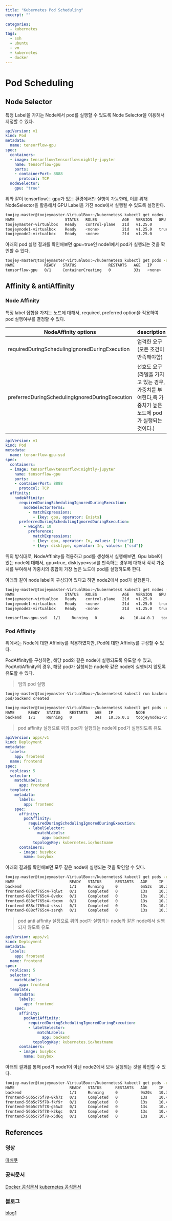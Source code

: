 ```yaml
---
title: "Kubernetes Pod Scheduling"
excerpt: ""

categories:
  - kubernetes
tags:
  - ssh
  - ubuntu
  - vm
  - kubernetes
  - docker
---
```


# Pod Scheduling

## Node Selector

특정 Label을 가지는 Node에서 pod를 실행할 수 있도록 Node Selector을 이용해서 지정할 수 있다.

```yaml
apiVersion: v1
kind: Pod
metadata:
  name: tensorflow-gpu
spec:
  containers:
  - image: tensorflow/tensorflow:nightly-jupyter
    name: tensorflow-gpu
    ports:
    - containerPort: 8888
      protocol: TCP
  nodeSelector:
    gpu: "true"
```

위와 같이 tensorflow는 gpu가 있는 환경에서만 실행이 가능한데, 이를 위해 NodeSelector을 활용해서 GPU Label을 가진 node에서 실행될 수 있도록 설정한다.

```sh
toojey-master@toojeymaster-VirtualBox:~/kubernetes$ kubectl get nodes -L gpu
NAME                      STATUS   ROLES           AGE   VERSION   GPU
toojeymaster-virtualbox   Ready    control-plane   21d   v1.25.0   
toojeynode1-virtualbox    Ready    <none>          21d   v1.25.0   true
toojeynode2-virtualbox    Ready    <none>          21d   v1.25.0   
```

아래의 pod 실행 결과를 확인해보면 gpu=true인 node1에서 pod가 실행되는 것을 확인할 수 있다.

```sh
toojey-master@toojeymaster-VirtualBox:~/kubernetes$ kubectl get pods -o wide
NAME             READY   STATUS              RESTARTS   AGE   IP       NODE                     NOMINATED NODE   READINESS GATES
tensorflow-gpu   0/1     ContainerCreating   0          33s   <none>   toojeynode1-virtualbox   <none>           <none>
```

## Affinity & antiAffinity

### Node Affinity

특정 label 집합을 가지는 노드에 대해서, required, preferred option을 적용하여 pod 실행여부를 결정할 수 있다. 

|NodeAffinity options|description|
|--|--|
|requiredDuringSchedulingIgnoredDuringExecution|엄격한 요구 (모든 조건이 만족해야함)
|preferredDuringSchedulingIgnoredDuringExecution|선호도 요구 (라벨을 가지고 있는 경우, 가중치를 부여한다,즉 가중치가 높은 노드에 pod가 실행되는 것이다.)

```yaml
apiVersion: v1
kind: Pod
metadata:
  name: tensorflow-gpu-ssd
spec:
  containers:
  - image: tensorflow/tensorflow:nightly-jupyter
    name: tensorflow-gpu
    ports:
    - containerPort: 8888
      protocol: TCP
  affinity:
    nodeAffinity:
      requiredDuringSchedulingIgnoredDuringExecution:
        nodeSelectorTerms:
          - matchExpressions:
            - {key: gpu, operator: Exists}
      preferredDuringSchedulingIgnoredDuringExecution:
        - weight: 10
          preference:
            matchExpressions:
            - {key: gpu, operator: In, values: ["true"]}
            - {key: disktype, operator: In, values: ["ssd"]}
```

위의 방식대로, NodeAffinity를 적용하고 pod를 생성해서 실행해보면, Gpu label이 있는 node에 대해서, gpu=true, disktype=ssd를 만족하는 경우에 대해서 각각 가중치를 부여해서 가중치의 총합이 가장 높은 노드에 pod를 실행하도록 한다.

아래와 같이 node label이 구성되어 있다고 하면 node2에서 pod가 실행된다.

```sh
toojey-master@toojeymaster-VirtualBox:~/kubernetes$ kubectl get nodes -L gpu,disktype
NAME                      STATUS   ROLES           AGE   VERSION   GPU    DISKTYPE
toojeymaster-virtualbox   Ready    control-plane   21d   v1.25.0          
toojeynode1-virtualbox    Ready    <none>          21d   v1.25.0   true   
toojeynode2-virtualbox    Ready    <none>          21d   v1.25.0   true   ssd

```
```sh
tensorflow-gpu-ssd   1/1     Running   0          4s    10.44.0.1   toojeynode2-virtualbox   <none>           <none>
```

### Pod Affinity

위에서는 Node에 대한 Affinity를 적용하였지만, Pod에 대한 Affinity를 구성할 수 있다.

PodAffinity를 구성하면, 해당 pod와 같은 node에 실행되도록 유도할 수 있고, PodAntiAffinity의 경우, 해당 pod가 실행되는 node와 같은 node에 실행되지 않도록 유도할 수 있다.

> 임의 pod 실행

```sh
toojey-master@toojeymaster-VirtualBox:~/kubernetes$ kubectl run backend --image=busybox -l app=backend -- sleep 9999999
pod/backend created

toojey-master@toojeymaster-VirtualBox:~/kubernetes$ kubectl get pods -o wide
NAME      READY   STATUS    RESTARTS   AGE   IP          NODE                     NOMINATED NODE   READINESS GATES
backend   1/1     Running   0          34s   10.36.0.1   toojeynode1-virtualbox   <none>           <none>
```
> pod affinity 설정으로 위의 pod가 실행되는 node에 pod가 실행되도록 유도

```yaml
apiVersion: apps/v1
kind: Deployment
metadata:
  labels:
    app: frontend
  name: frontend
spec:
  replicas: 5
  selector:
    matchLabels:
      app: frontend
  template:
    metadata:
      labels:
        app: frontend
    spec:
      affinity:
        podAffinity:
          requiredDuringSchedulingIgnoredDuringExecution:
          - labelSelector:
              matchLabels:
                app: backend
            topologyKey: kubernetes.io/hostname
      containers:
      - image: busybox
        name: busybox
```

아래의 결과를 확인해보면 모두 같은 node에 실행되는 것을 확인할 수 있다.

```sh
toojey-master@toojeymaster-VirtualBox:~/kubernetes$ kubectl get pods -o wide
NAME                        READY   STATUS      RESTARTS   AGE     IP          NODE                     NOMINATED NODE   READINESS GATES
backend                     1/1     Running     0          6m53s   10.36.0.1   toojeynode1-virtualbox   <none>           <none>
frontend-688cf765c4-7qlwt   0/1     Completed   0          13s     10.36.0.6   toojeynode1-virtualbox   <none>           <none>
frontend-688cf765c4-8vxkx   0/1     Completed   0          13s     10.36.0.2   toojeynode1-virtualbox   <none>           <none>
frontend-688cf765c4-rbcxm   0/1     Completed   0          13s     10.36.0.5   toojeynode1-virtualbox   <none>           <none>
frontend-688cf765c4-sksst   0/1     Completed   0          13s     10.36.0.3   toojeynode1-virtualbox   <none>           <none>
frontend-688cf765c4-zsrqh   0/1     Completed   0          13s     10.36.0.4   toojeynode1-virtualbox   <none>           <none>
```

> pod anti affinity 설정으로 위의 pod가 실행되는 node와 같은 node에서 실행되지 않도록 유도

```yaml
apiVersion: apps/v1
kind: Deployment
metadata:
  labels:
    app: frontend
  name: frontend
spec:
  replicas: 5
  selector:
    matchLabels:
      app: frontend
  template:
    metadata:
      labels:
        app: frontend
    spec:
      affinity:
        podAntiAffinity:
          requiredDuringSchedulingIgnoredDuringExecution:
          - labelSelector:
              matchLabels:
                app: backend
            topologyKey: kubernetes.io/hostname
      containers:
      - image: busybox
        name: busybox
```
아래의 결과를 통해 pod가 node1이 아닌 node2에서 모두 실행되는 것을 확인할 수 있다.

```sh
toojey-master@toojeymaster-VirtualBox:~/kubernetes$ kubectl get pods -o wide
NAME                        READY   STATUS      RESTARTS   AGE     IP          NODE                     NOMINATED NODE   READINESS GATES
backend                     1/1     Running     0          9m20s   10.36.0.1   toojeynode1-virtualbox   <none>           <none>
frontend-56b5c75f78-8kh7z   0/1     Completed   0          13s     10.44.0.3   toojeynode2-virtualbox   <none>           <none>
frontend-56b5c75f78-fkf9r   0/1     Completed   0          13s     10.44.0.4   toojeynode2-virtualbox   <none>           <none>
frontend-56b5c75f78-g55w2   0/1     Completed   0          13s     10.44.0.2   toojeynode2-virtualbox   <none>           <none>
frontend-56b5c75f78-k2kqc   0/1     Completed   0          13s     10.44.0.1   toojeynode2-virtualbox   <none>           <none>
frontend-56b5c75f78-x5d6q   0/1     Completed   0          13s     10.44.0.5   toojeynode2-virtualbox   <none>           <none>
```

## References

### 영상
[따배쿠](https://www.youtube.com/watch?v=b457Nrk9GKk&list=PLApuRlvrZKohaBHvXAOhUD-RxD0uQ3z0c&index=28)

### 공식문서
[Docker 공식문서](https://docs.docker.com/desktop/install/ubuntu/)
[kubernetes 공식문서](https://kubernetes.io/docs/setup/production-environment/tools/kubeadm/install-kubeadm/)

### 블로그
[blog1](https://gain-yoo.github.io/kubernetes/kubeadm%EC%9C%BC%EB%A1%9C-%ED%81%B4%EB%9F%AC%EC%8A%A4%ED%84%B0-%EC%83%9D%EC%84%B1%ED%95%98%EA%B8%B0-(1)/)










